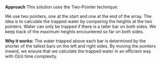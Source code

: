 **Approach**
This solution uses the Two-Pointer technique:

We use two pointers, one at the start and one at the end of the array.
The idea is to calculate the trapped water by comparing the heights at the two pointers.
Water can only be trapped if there is a taller bar on both sides. We keep track of the maximum heights encountered so far on both sides.

**Why it works:**
The water trapped above each bar is determined by the shorter of the tallest bars on the left and right sides.
By moving the pointers inward, we ensure that we calculate the trapped water in an efficient way with O(n) time complexity.
